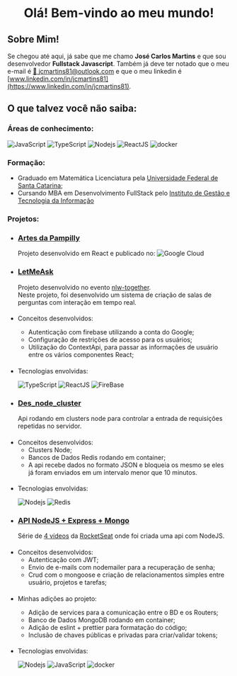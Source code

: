 # <center> Olá! Bem-vindo ao meu mundo! </center>

## Sobre Mim!

Se chegou até aqui, já sabe que me chamo **José Carlos Martins** e que sou desenvolvedor **Fullstack Javascript**. 
Também já deve ter notado que o meu e-mail é [📧 jcmartins81@outlook.com](mailto:jcmartins81@outlook.com) e que o meu linkedin é
 [www.linkedin.com/in/jcmartins81](https://www.linkedin.com/in/jcmartins81). 

## O que talvez você não saiba:

### Áreas de conhecimento:

![JavaScript](https://img.shields.io/badge/JavaScript-F7DF1E?style=for-the-badge&logo=javascript&logoColor=black)
![TypeScript](https://img.shields.io/badge/TypeScript-007ACC?style=for-the-badge&logo=typescript&logoColor=white)
![Nodejs](https://img.shields.io/badge/Node.js-43853D?style=for-the-badge&logo=node.js&logoColor=white)
![ReactJS](https://img.shields.io/badge/React-20232A?style=for-the-badge&logo=react&logoColor=61DAFB)
![docker](https://img.shields.io/badge/docker-%230db7ed.svg?style=for-the-badge&logo=docker&logoColor=white)
    
### Formação:

* Graduado em Matemática Licenciatura pela [Universidade Federal de Santa Catarina](https://ufsc.br/);
* Cursando MBA em Desenvolvimento FullStack pelo [Instituto de Gestão e Tecnologia da Informação](https://www.igti.com.br/) 

### Projetos:

* ### [Artes da Pampilly](https://artesdapampilly.art) 
  Projeto desenvolvido em React e publicado no: 
  ![Google Cloud](https://img.shields.io/badge/GoogleCloud-%234285F4.svg?style=for-the-badge&logo=google-cloud&logoColor=white)


* ### [LetMeAsk](https://github.com/jcmartins81/letmeask) 
  Projeto desenvolvido no evento [nlw-together](https://nextlevelweek.com/pre-nlw). <br/> 
 Neste projeto, foi desenvolvido um sistema de criação de salas de perguntas com interação em tempo real.
####
* Conceitos desenvolvidos:
  * Autenticação com firebase utilizando a conta do Google;
  * Configuração de restrições de acesso para os usuários;
  * Utilização do ContextApi, para passar as informações de usuário entre os vários componentes React;
  ####
* Tecnologias envolvidas:
   
  ![TypeScript](https://img.shields.io/badge/TypeScript-007ACC?style=for-the-badge&logo=typescript&logoColor=white)
  ![ReactJS](https://img.shields.io/badge/React-20232A?style=for-the-badge&logo=react&logoColor=61DAFB)
  ![FireBase](https://img.shields.io/badge/firebase-%23039BE5.svg?style=for-the-badge&logo=firebase)


* ### [Des_node_cluster](https://github.com/jcmartins81/des_node_cluster) 
  Api rodando em clusters node para controlar a entrada de requisições repetidas no servidor.<br/>
####
* Conceitos desenvolvidos:
  * Clusters Node;
  * Bancos de Dados Redis rodando em container;
  * A api recebe dados no formato JSON e bloqueia os mesmo se eles já foram enviados em um intervalo menor que 10 minutos.
####
* Tecnologias envolvidas:

   ![Nodejs](https://img.shields.io/badge/Node.js-43853D?style=for-the-badge&logo=node.js&logoColor=white)
   ![Redis](https://img.shields.io/badge/redis-%23DD0031.svg?style=for-the-badge&logo=redis&logoColor=white)

* ### [API NodeJS + Express + Mongo](https://github.com/jcmartins81/authentication_with_jwt)
  Série de [4 vídeos](https://www.youtube.com/watch?v=BN_8bCfVp88) da [RocketSeat](https://rocketseat.com.br/) onde foi criada uma api com NodeJS.
####
  * Conceitos desenvolvidos:
    * Autenticação com JWT;
    * Envio de e-mails com nodemailer para a recuperação de senha;
    * Crud com o mongoose e criação de relacionamentos simples entre usuário, projetos e tarefas;
  ####
  * Minhas adições ao projeto:
  
    * Adição de services para a comunicação entre o BD e os Routers;
    * Banco de Dados MongoDB rodando em container;
    * Adição de eslint + prettier para formatação do código;
    * Inclusão de chaves públicas e privadas para criar/validar tokens;
    ####
  * Tecnologias envolvidas:
  
    ![Nodejs](https://img.shields.io/badge/Node.js-43853D?style=for-the-badge&logo=node.js&logoColor=white)
    ![JavaScript](https://img.shields.io/badge/JavaScript-F7DF1E?style=for-the-badge&logo=javascript&logoColor=black)
    ![docker](https://img.shields.io/badge/docker-%230db7ed.svg?style=for-the-badge&logo=docker&logoColor=white)